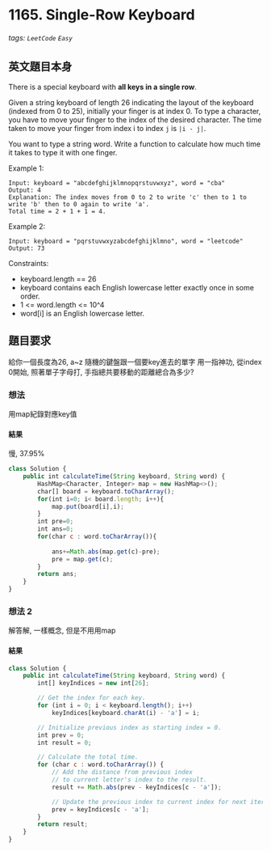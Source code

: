 # 1165. Single-Row Keyboard
###### tags: `LeetCode` `Easy` 

## 英文題目本身
There is a special keyboard with **all keys in a single row**.

Given a string keyboard of length 26 indicating the layout of the keyboard (indexed from 0 to 25), initially your finger is at index 0. To type a character, you have to move your finger to the index of the desired character. The time taken to move your finger from index i to index `j` is `|i - j|`.

You want to type a string word. Write a function to calculate how much time it takes to type it with one finger.

 

Example 1:
```
Input: keyboard = "abcdefghijklmnopqrstuvwxyz", word = "cba"
Output: 4
Explanation: The index moves from 0 to 2 to write 'c' then to 1 to write 'b' then to 0 again to write 'a'.
Total time = 2 + 1 + 1 = 4. 
```
Example 2:
```
Input: keyboard = "pqrstuvwxyzabcdefghijklmno", word = "leetcode"
Output: 73
```
Constraints:

- keyboard.length == 26
- keyboard contains each English lowercase letter exactly once in some order.
- 1 <= word.length <= 10^4
- word[i] is an English lowercase letter.
## 題目要求
給你一個長度為26, a~z 隨機的鍵盤跟一個要key進去的單字
用一指神功, 從index 0開始, 照著單子字母打, 手指總共要移動的距離總合為多少?
### 想法 
用map紀錄對應key值
#### 結果
慢, 37.95%
```javascript
class Solution {
    public int calculateTime(String keyboard, String word) {
        HashMap<Character, Integer> map = new HashMap<>();
        char[] board = keyboard.toCharArray();
        for(int i=0; i< board.length; i++){
            map.put(board[i],i);
        }
        int pre=0;
        int ans=0;
        for(char c : word.toCharArray()){
            
            ans+=Math.abs(map.get(c)-pre);
            pre = map.get(c);
        }
        return ans;
    }
}
```

### 想法 2
解答解, 一樣概念, 但是不用用map
#### 結果
```javascript
class Solution {
    public int calculateTime(String keyboard, String word) {
        int[] keyIndices = new int[26];

        // Get the index for each key.
        for (int i = 0; i < keyboard.length(); i++)
            keyIndices[keyboard.charAt(i) - 'a'] = i;

        // Initialize previous index as starting index = 0.
        int prev = 0;
        int result = 0;

        // Calculate the total time.
        for (char c : word.toCharArray()) {
            // Add the distance from previous index
            // to current letter's index to the result.
            result += Math.abs(prev - keyIndices[c - 'a']);

            // Update the previous index to current index for next iteration.
            prev = keyIndices[c - 'a'];
        }
        return result;
    }
}
```